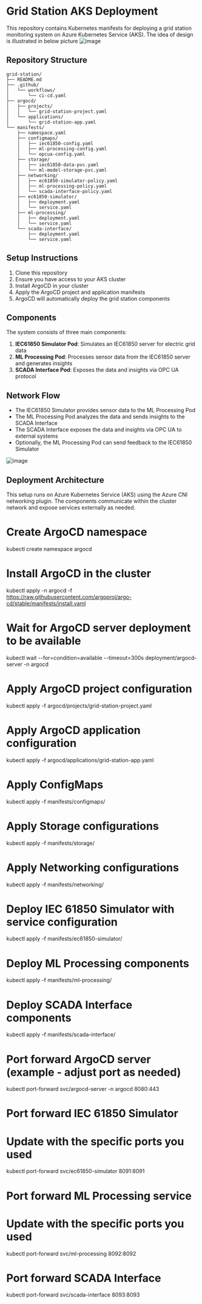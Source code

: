 # Grid Station AKS Deployment

This repository contains Kubernetes manifests for deploying a grid station monitoring system on Azure Kubernetes Service (AKS). The idea of design is illustrated in below picture
![image](https://github.com/user-attachments/assets/7db9d176-5117-49f0-b77e-436afcddfc16)


## Repository Structure

```
grid-station/
├── README.md
├── .github/
│   └── workflows/
│       └── ci-cd.yaml
├── argocd/
│   ├── projects/
│   │   └── grid-station-project.yaml
│   └── applications/
│       └── grid-station-app.yaml
└── manifests/
    ├── namespace.yaml
    ├── configmaps/
    │   ├── iec61850-config.yaml
    │   ├── ml-processing-config.yaml
    │   └── opcua-config.yaml
    ├── storage/
    │   ├── iec61850-data-pvc.yaml
    │   └── ml-model-storage-pvc.yaml
    ├── networking/
    │   ├── ec61850-simulator-policy.yaml
    │   ├── ml-processing-policy.yaml
    │   └── scada-interface-policy.yaml
    ├── ec61850-simulator/
    │   ├── deployment.yaml
    │   └── service.yaml
    ├── ml-processing/
    │   ├── deployment.yaml
    │   └── service.yaml
    └── scada-interface/
        ├── deployment.yaml
        └── service.yaml
```

## Setup Instructions

1. Clone this repository
2. Ensure you have access to your AKS cluster
3. Install ArgoCD in your cluster
4. Apply the ArgoCD project and application manifests
5. ArgoCD will automatically deploy the grid station components

## Components

The system consists of three main components:

1. **IEC61850 Simulator Pod**: Simulates an IEC61850 server for electric grid data
2. **ML Processing Pod**: Processes sensor data from the IEC61850 server and generates insights
3. **SCADA Interface Pod**: Exposes the data and insights via OPC UA protocol

## Network Flow

- The IEC61850 Simulator provides sensor data to the ML Processing Pod
- The ML Processing Pod analyzes the data and sends insights to the SCADA Interface
- The SCADA Interface exposes the data and insights via OPC UA to external systems
- Optionally, the ML Processing Pod can send feedback to the IEC61850 Simulator

![image](https://github.com/user-attachments/assets/beda5964-3356-45f6-9029-13b7d5b01416)

## Deployment Architecture

This setup runs on Azure Kubernetes Service (AKS) using the Azure CNI networking plugin. The components communicate within the cluster network and expose services externally as needed.

# Create ArgoCD namespace
kubectl create namespace argocd

# Install ArgoCD in the cluster
kubectl apply -n argocd -f https://raw.githubusercontent.com/argoproj/argo-cd/stable/manifests/install.yaml

# Wait for ArgoCD server deployment to be available
kubectl wait --for=condition=available --timeout=300s deployment/argocd-server -n argocd

# Apply ArgoCD project configuration
kubectl apply -f argocd/projects/grid-station-project.yaml

# Apply ArgoCD application configuration
kubectl apply -f argocd/applications/grid-station-app.yaml

# Apply ConfigMaps
kubectl apply -f manifests/configmaps/

# Apply Storage configurations
kubectl apply -f manifests/storage/

# Apply Networking configurations
kubectl apply -f manifests/networking/

# Deploy IEC 61850 Simulator with service configuration
kubectl apply -f manifests/ec61850-simulator/

# Deploy ML Processing components
kubectl apply -f manifests/ml-processing/

# Deploy SCADA Interface components
kubectl apply -f manifests/scada-interface/

# Port forward ArgoCD server (example - adjust port as needed)
kubectl port-forward svc/argocd-server -n argocd 8080:443

# Port forward IEC 61850 Simulator
# Update with the specific ports you used
kubectl port-forward svc/ec61850-simulator 8091:8091

# Port forward ML Processing service
# Update with the specific ports you used
kubectl port-forward svc/ml-processing 8092:8092

# Port forward SCADA Interface
kubectl port-forward svc/scada-interface 8093:8093




